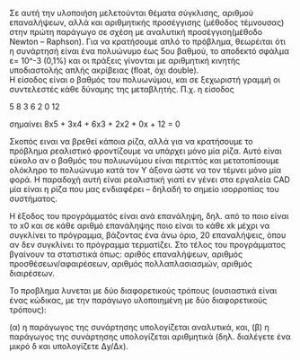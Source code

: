 Σε αυτή την υλοποιήση μελετούνται θέματα σύγκλισης, αριθμού
επαναλήψεων, αλλά και αριθμητικής προσέγγισης (μέθοδος τέμνουσας) στην
πρώτη παράγωγο σε σχέση με αναλυτική προσέγγιση(μέθοδο Newton – Raphson). 
Για να κρατήσουμε απλό το πρόβλημα, θεωρέιται ότι η συνάρτησή είναι ένα πολυώνυμο 
έως 5ου βαθμού, το αποδεκτό σφάλμα ε= 10^-3 (0,1%) και οι πράξεις γίνονται με αριθμητική 
κινητής υποδιαστολής απλής ακρίβειας (float, όχι double).  
Η είσοδος είναι ο βαθμός του πολυωνύμου, και σε ξεχωριστή γραμμή οι συντελεστές 
κάθε δύναμης της μεταβλητής. Π.χ. η είσοδος 

5
8 3 6 2 0 12

σημαίνει 8x5 + 3x4 + 6x3 + 2x2 + 0x + 12 = 0

Σκοπός ειναι να βρεθεί κάποια ρίζα, αλλά για να κρατήσουμε το πρόβλημα ρεαλιστικό φροντίζουμε
να υπάρχει μόνο μία ρίζα. Αυτό είναι εύκολο αν ο βαθμός του πολυωνύμου είναι περιττός και 
μετατοπίσουμε ολόκληρο το πολυώνυμο κατά τον Υ άξονα ώστε να τον τέμνει μόνο μία φορά. Η παραδοχή
αυτή είναι ρεαλιστική γιατί εν γένει στα εργαλεία CAD μία είναι η ρίζα που μας ενδιαφέρει – δηλαδή 
το σημείο ισορροπίας του συστήματος. 

Η έξοδος του προγράμματός είναι ανά επανάληψη, δηλ. από το ποιο είναι το x0 και σε κάθε
αριθμό επανάληψης ποιο είναι το κάθε xk μέχρι να συγκλίνει το πρόγραμμα, βάζοντας ένα άνω όριο,
20 επαναλήψεις, όπου αν δεν συγκλίνει το πρόγραμμα τερματίζει. Στο τέλος του προγράμματος 
βγαίνουν τα στατιστικά όπως: αριθός επαναλήψεων, αριθμός προσθέσεων/αφαιρέσεων, αριθμός 
πολλαπλασιασμών, αριθμός διαιρέσεων.  

Το προβλημα λυνεται με δύο διαφορετικούς τρόπους (ουσιαστικά είναι ένας κώδικας, με την παράγωγο
 υλοποιημένη με δύο διαφορετικούς τρόπους):

(α) η παράγωγος της συνάρτησης υπολογίζεται αναλυτικά, και, 
(β) η παράγωγος της συνάρτησης υπολογίζεται αριθμητικά (δηλ. διαλέγετε ένα μικρό δ και υπολογίζετε Δy/Δx). 

